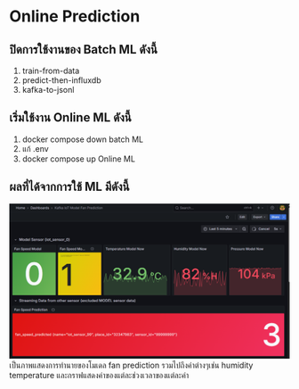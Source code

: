 # Online Prediction

<!-- Online Prection ทำงานอย่างไร  -->

## ปิดการใช้งานของ Batch ML ดังนี้

1. train-from-data
2. predict-then-influxdb
3. kafka-to-jsonl


## เริ่มใช้งาน Online ML ดังนี้

1. docker compose down batch ML
2. แก้ .env
3. docker compose up Online ML

## ผลที่ได้จากการใช้ ML มีดังนี้

<!-- แนบรูป Grafana  พร้อมอธิบาย -->
![alt text](image-1.png)
เป็นภาพแสดงการทำนายของโมเดล fan prediction รวมไปถึงค่าต่างๆเช่น humidity temperature และกราฟแสดงค่าของแต่ละช่วงเวลาของแต่ละค่า
